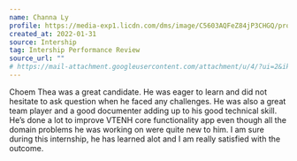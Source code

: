 ```yaml
---
name: Channa Ly
profile: https://media-exp1.licdn.com/dms/image/C5603AQFeZ84jP3CHGQ/profile-displayphoto-shrink_400_400/0/1633224091706?e=1649289600&v=beta&t=YMhDgefETDi7N4th_qWYc1USrPaM78RY469XHksUbEo
created_at: 2022-01-31
source: Intership
tag: Intership Performance Review
source_url: ""
# https://mail-attachment.googleusercontent.com/attachment/u/4/?ui=2&ik=c8478c2d75&attid=0.1&permmsgid=msg-f:1723456498023294177&th=17eaf28dbe8464e1&view=att&disp=inline&realattid=f_kz2eknn20&saddbat=ANGjdJ9S3ymiIlwtS0wiYepY95YRoXUgw_0oMswoIe40qwBpdvBcwj3VrgImJ5Si5EjAL-egYg_WZcWYfZ6ivb4Hrv6wR3TpR5Uixl4Y-VX9ePdn3MFA9wuvTqzDlBHavkcMA7xmu9VJviSpj7NKFQGuW7h54_Xb1iD7BW5uDI6wUhB0Qa7U0WI0QllGVX6-JNGm66y17UMQyKPyzcXFK_JaAVB6BY3owyXDRHdPLpEowEDa-41wLNrMwUjvryj38Eo4vbStianssQ5t_62M_JBp3DIWwn4Mt1cLXcg32_1FAvVeUBtYVV1sLvBxdfkVpDo7VhQJRFmxOHYcslw5M2nB1MTGBl49mXWiNp5Drhz-OMZelKVC7wxva6RreP-YhHUovbKeZro2DtZJg7if1JbQ2POO1lVRQWzAdCQ50I5ptFUMElTws97jyNDmQ_YgCcOKawURXm3KlXfpTQy4XG-QFPVWJqPEOd7G62Dv7-Exf62vcPm9qH1RCUugjGBXr3syPu9hqezk-wgVFc0Cph8K5wI0qYKSS0o2YqIH9ncszIlHHfiq-BD44STwsOpqRvjZt8q7p8YyY1Zd1c2_Hw0gs0KVTmfOdjRRLlRVOTOwvKWoJ34ONHZlIABLiG55sf9Yh0PL_nRIlnTUwaiZxkY72n7Uz1iapB6Sr7dft3CBakFybxw7JWZ-U0HZBVg
---
```

Choem Thea was a great candidate. He was eager to learn and did not hesitate to ask question when he faced any challenges. He was also a great team player and a good documenter adding up to his good technical skill. He’s done a lot to improve VTENH core functionality app even though all the domain problems he was working on were quite new to him. I am sure during this internship, he has learned alot and I am really satisfied with the outcome.